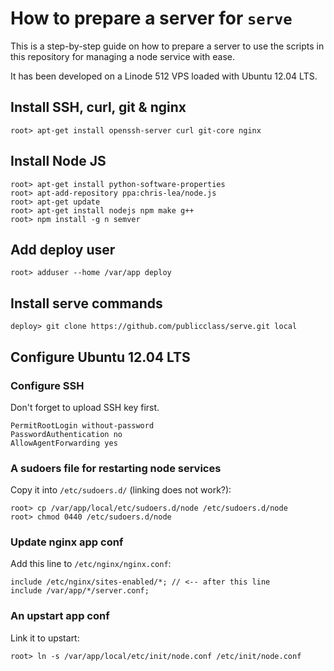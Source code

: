 How to prepare a server for `serve`
==================================

This is a step-by-step guide on how to prepare a server to use the scripts in this repository for managing a node service with ease.

It has been developed on a Linode 512 VPS loaded with Ubuntu 12.04 LTS. 

## Install SSH, curl, git & nginx

    root> apt-get install openssh-server curl git-core nginx

## Install Node JS
    
    root> apt-get install python-software-properties
    root> apt-add-repository ppa:chris-lea/node.js
    root> apt-get update
    root> apt-get install nodejs npm make g++
    root> npm install -g n semver

## Add deploy user
    
    root> adduser --home /var/app deploy

## Install serve commands

    deploy> git clone https://github.com/publicclass/serve.git local


## Configure Ubuntu 12.04 LTS

### Configure SSH 

Don't forget to upload SSH key first.

    PermitRootLogin without-password
    PasswordAuthentication no
    AllowAgentForwarding yes


### A sudoers file for restarting node services

Copy it into `/etc/sudoers.d/` (linking does not work?):

    root> cp /var/app/local/etc/sudoers.d/node /etc/sudoers.d/node
    root> chmod 0440 /etc/sudoers.d/node

### Update nginx app conf

Add this line to `/etc/nginx/nginx.conf`:

    include /etc/nginx/sites-enabled/*; // <-- after this line
    include /var/app/*/server.conf;


### An upstart app conf

Link it to upstart:

    root> ln -s /var/app/local/etc/init/node.conf /etc/init/node.conf

